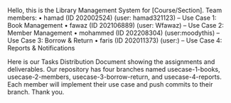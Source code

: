 Hello, this is the Library Management System for [Course/Section].
Team members:
• hamad (ID 202002524) (user: hamad321123) – Use Case 1: Book Management
• fawaz (ID 202106889) (user: Wfawaz) – Use Case 2: Member Management
• mohammed (ID 202208304) (user:moodythis) – Use Case 3: Borrow & Return
• faris (ID 202011373) (user:) – Use Case 4: Reports & Notifications

Here is our Tasks Distribution Document showing the assignments and deliverables.
Our repository has four branches named usecase-1-books, usecase-2-members, usecase-3-borrow-return, and usecase-4-reports.
Each member will implement their use case and push commits to their branch.
Thank you.
